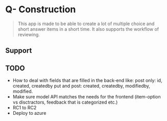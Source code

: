 ﻿# Q- Construction

> This app is made to be able to create a lot of multiple choice and short answer items in a short time. It also supports the workflow of reviewing.

## Support

## TODO

- How to deal with fields that are filled in the back-end like: post only: id, created, createdby put and post: created, createdby, modifiedby, modified.
- Make sure model API matches the needs for the frontend (item-option vs disctractors, feedback that is categorized etc.)
- RC1 to RC2
- Deploy to azure

